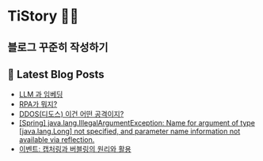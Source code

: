 # TiStory ✍🏼

## 블로그 꾸준히 작성하기

## 📕 Latest Blog Posts

<ul><li><a href="https://lala9663.tistory.com/169">LLM 과 임베딩</a></li><li><a href="https://lala9663.tistory.com/168">RPA가 뭐지?</a></li><li><a href="https://lala9663.tistory.com/167">DDOS(디도스) 이건 어떤 공격이지?</a></li><li><a href="https://lala9663.tistory.com/166">[Spring] java.lang.IllegalArgumentException: Name for argument of type [java.lang.Long] not specified, and parameter name information not available via reflection.</a></li><li><a href="https://lala9663.tistory.com/165">이벤트: 캡처링과 버블링의 원리와 활용</a></li></ul>